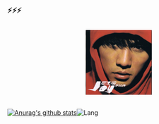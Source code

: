 ###  ⚡⚡⚡

<!--
**no-f/no-f** is a ✨ _special_ ✨ repository because its `README.md` (this file) appears on your GitHub profile.

Here are some ideas to get you started:

- 🔭 I’m currently working on ...
- 🌱 I’m currently learning ...
- 👯 I’m looking to collaborate on ...
- 🤔 I’m looking for help with ...
- 💬 Ask me about ...
- 📫 How to reach me: ...
- 😄 Pronouns: ...
- ⚡ Fun fact: ...
<img src="https://github.com/no-f/no-f/blob/main/%E5%86%851.jpg" width="800">

-->

##
<p align="center" >
   <img src="https://github.com/no-f/no-f/blob/main/cover.jpg" width="150">
</p>

##
[![Anurag's github stats](https://github-readme-stats.vercel.app/api?username=no-f&theme=gruvbox)](https://github.com/anuraghazra/github-readme-stats)![Lang](https://github-readme-stats.vercel.app/api/top-langs/?username=no-f&theme=gruvbox&hide=ipynb,html&layout=compact)


